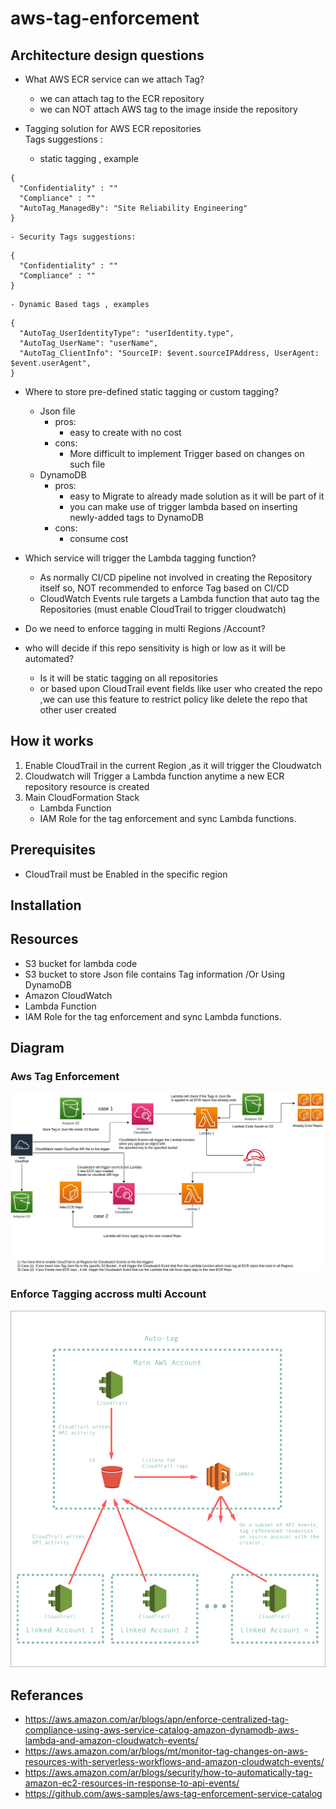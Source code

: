 # aws-tag-enforcement

## Architecture design questions

- What AWS ECR service can we attach Tag?
    - we can attach tag to the ECR repository
    - we can NOT attach AWS tag to the image inside the repository


- Tagging solution for AWS ECR repositories   
Tags suggestions :   
    - static tagging , example   
```
{
  "Confidentiality" : ""
  "Compliance" : ""
  "AutoTag_ManagedBy": "Site Reliability Engineering"
}
```
    - Security Tags suggestions:
```
{
  "Confidentiality" : ""
  "Compliance" : ""
}
```

    - Dynamic Based tags , examples
```
{
  "AutoTag_UserIdentityType": "userIdentity.type",
  "AutoTag_UserName": "userName",
  "AutoTag_ClientInfo": "SourceIP: $event.sourceIPAddress, UserAgent: $event.userAgent",
}
```

- Where to store pre-defined static tagging or custom tagging?
    - Json file
        - pros:
            - easy to create with no cost
        - cons:
            - More difficult to implement Trigger based on changes on such file
    - DynamoDB 
        - pros:
            - easy to Migrate to already made solution as it will be part of it
            - you can make use of trigger lambda based on inserting newly-added tags to DynamoDB
        - cons:
            - consume cost



- Which service will trigger the Lambda tagging function?
    - As normally CI/CD pipeline not involved in creating the Repository itself so, NOT recommended to enforce Tag based on CI/CD
    - CloudWatch Events rule targets a Lambda function that auto tag the Repositories (must enable CloudTrail to trigger cloudwatch)


- Do we need to enforce tagging in multi Regions /Account?


- who will decide if this repo sensitivity is high or low as it will be automated? 
    - Is it will be static tagging on all repositories
    - or based upon CloudTrail event fields like user who created the repo ,we can use this feature to restrict policy like delete the repo that other user created



## How it works
1. Enable CloudTrail in the current Region ,as it will trigger the Cloudwatch
2. Cloudwatch will Trigger a Lambda function anytime a new ECR repository resource is created
3. Main CloudFormation Stack 
    - Lambda Function
    - IAM Role for the tag enforcement and sync Lambda functions.


## Prerequisites

- CloudTrail must be Enabled in the specific region

## Installation

## Resources 

- S3 bucket for lambda code
- S3 bucket to store Json file contains Tag information /Or Using DynamoDB
- Amazon CloudWatch
- Lambda Function
- IAM Role for the tag enforcement and sync Lambda functions.

## Diagram
### Aws Tag Enforcement
![alt text](https://github.com/Eslamanwar/aws-tag-enforcement/blob/master/images/DiagramV1.png?raw=true)
   


### Enforce Tagging accross multi Account
![alt text](https://github.com/Eslamanwar/aws-tag-enforcement/blob/master/images/Auto-Tag-Diagram-multi-Account.png?raw=true)

## Referances

- https://aws.amazon.com/ar/blogs/apn/enforce-centralized-tag-compliance-using-aws-service-catalog-amazon-dynamodb-aws-lambda-and-amazon-cloudwatch-events/
- https://aws.amazon.com/ar/blogs/mt/monitor-tag-changes-on-aws-resources-with-serverless-workflows-and-amazon-cloudwatch-events/
- https://aws.amazon.com/ar/blogs/security/how-to-automatically-tag-amazon-ec2-resources-in-response-to-api-events/
- https://github.com/aws-samples/aws-tag-enforcement-service-catalog
























